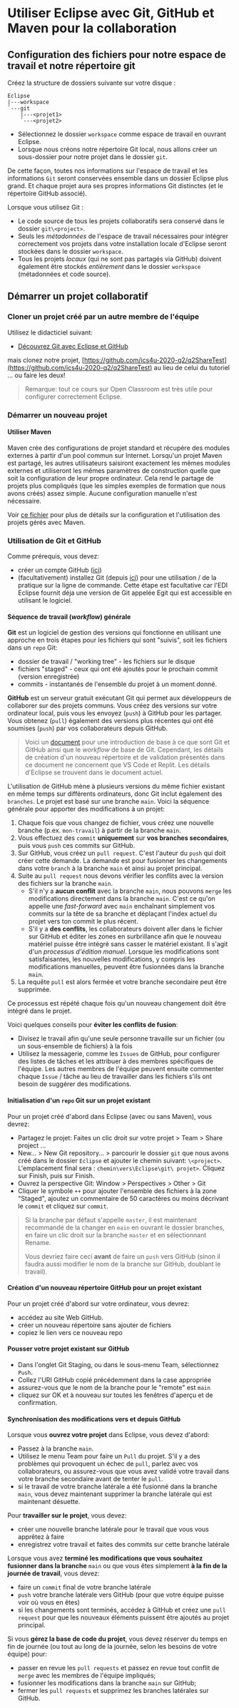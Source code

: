 # Utiliser Eclipse avec Git, GitHub et Maven pour la collaboration

## Configuration des fichiers pour notre espace de travail et notre répertoire git

Créez la structure de dossiers suivante sur votre disque :

    Eclipse
    |---workspace
    `---git
        |---<projet1>
        `---<projet2>

* Sélectionnez le dossier `workspace` comme espace de travail en ouvrant Eclipse.
* Lorsque nous créons notre répertoire Git local, nous allons créer un sous-dossier pour notre projet dans le dossier `git`.

De cette façon, toutes nos informations sur l'espace de travail et les informations `Git` seront conservées ensemble dans un dossier Eclipse plus grand. Et chaque projet aura ses propres informations Git distinctes (et le répertoire GitHub associé).

Lorsque vous utilisez Git :

* Le code source de tous les projets collaboratifs sera conservé dans le dossier `git\<project>`.
* Seuls les *métadonnées* de l'espace de travail nécessaires pour intégrer correctement vos projets dans votre installation locale d'Eclipse seront stockées dans le dossier `workspace`.
* Tous les projets *locaux* (qui ne sont pas partagés via GitHub) doivent également être stockés *entièrement* dans le dossier `workspace` (métadonnées et code source).

## Démarrer un projet collaboratif

### Cloner un projet créé par un autre membre de l'équipe

Utilisez le didacticiel suivant:

* [Découvrez Git avec Eclipse et GitHub](https://openclassrooms.com/fr/courses/6106191-installez-votre-environnement-de-developpement-java-avec-eclipse/6250106-decouvrez-git-avec-eclipse-et-github)

mais clonez notre projet, [https://github.com/ics4u-2020-q2/q2ShareTest](https://github.com/ics4u-2020-q2/q2ShareTest) au lieu de celui du tutoriel ... ou faire les deux!

> Remarque: tout ce cours sur Open Classroom est très utile pour configurer correctement Eclipse.

### Démarrer un nouveau projet

#### Utiliser Maven

Maven crée des configurations de projet standard et récupère des modules externes à partir d'un pool commun sur Internet. Lorsqu'un projet Maven est partagé, les autres utilisateurs saisiront exactement les mêmes modules externes et utiliseront les mêmes paramètres de construction quelle que soit la configuration de leur propre ordinateur. Cela rend le partage de projets plus compliqués (que les simples exemples de formation que nous avons créés) assez simple. Aucune configuration manuelle n'est nécessaire.

Voir [ce fichier](Maven.md) pour plus de détails sur la configuration et l'utilisation des projets gérés avec Maven.

### Utilisation de Git et GitHub

Comme prérequis, vous devez:

* créer un compte GitHub ([ici](https://github.com/))
* (facultativement) installez Git (depuis [ici](https://git-scm.com/)) pour une utilisation / de la pratique sur la ligne de commande. Cette étape est facultative car l'EDI Eclipse fournit déja une version de Git appelée Egit qui est accessible en utilisant le logiciel.

#### Séquence de travail (*workflow*) générale

**Git** est un logiciel de gestion des versions qui fonctionne en utilisant une approche en trois étapes pour les fichiers qui sont "suivis", soit les fichiers dans un `repo` Git:

* dossier de travail / "working tree" - les fichiers sur le disque
* fichiers "staged" - ceux qui ont été ajoutés pour le prochain commit (version enregistrée)
* commits - instantanés de l'ensemble du projet à un moment donné.

**GitHub** est un serveur gratuit exécutant Git qui permet aux développeurs de collaborer sur des projets communs. Vous créez des versions sur votre ordinateur local, puis vous les envoyez (`push`) à GitHub pour les partager. Vous obtenez (`pull`) également des versions plus récentes qui ont été soumises (`push`) par vos collaborateurs depuis GitHub.

> Voici un [document](https://docs.google.com/presentation/d/13a6JAOmkw2xVrOSTWRljl5lGee1CULhxCsGnqbU40f0/view) pour une introduction de base à ce que sont Git et GitHub ainsi que le *workflow* de base de Git. Cependant, les détails de création d'un nouveau répertoire et de validation présentés dans ce document ne concernent que VS Code et Replit.
> Les détails d'Eclipse se trouvent dans le document actuel.

L'utilisation de GitHub mène à plusieurs versions du même fichier existant en même temps sur différents ordinateurs, donc Git inclut également des `branches`. Le projet est basé sur une branche `main`. Voici la séquence générale pour apporter des modifications à un projet:

1. Chaque fois que vous changez de fichier, vous créez une nouvelle branche (p.ex. `mon-travail`) à partir de la branche `main`.
2. Vous effectuez des `commit` **uniquement** sur **vos branches secondaires**, puis vous `push` ces commits sur GitHub.
3. Sur GitHub, vous créez un `pull request`. C'est l'auteur du `push` qui doit créer cette demande. La demande est pour fusionner les changements dans votre `branch` à la branche `main` et ainsi au projet principal.
4. Suite au `pull request` nous devons vérifier les conflits avec la version des fichiers sur la branche `main`.
    * S'il n'y a **aucun conflit** avec la branche `main`, nous pouvons `merge` les modifications directement dans la branche `main`. C'est ce qu'on appelle une *fast-forward* avec `main` enchaînant simplement vos commits sur la tête de sa branche et déplaçant l'index actuel du projet vers ton commit le plus récent.
    * S'il y a **des conflits**, les collaborateurs doivent aller dans le fichier sur GitHub et éditer les zones en surbrillance afin que le nouveau matériel puisse être intégré sans casser le matériel existant. Il s'agit d'un *processus d'édition manuel*. Lorsque les modifications sont satisfaisantes, les nouvelles modifications, y compris les modifications manuelles, peuvent être fusionnées dans la branche `main`.
5. La requête `pull` est alors fermée et votre branche secondaire peut être supprimée.

Ce processus est répété chaque fois qu'un nouveau changement doit être intégré dans le projet.

Voici quelques conseils pour **éviter les conflits de fusion**:

* Divisez le travail afin qu'une seule personne travaille sur un fichier (ou un sous-ensemble de fichiers) à la fois
* Utilisez la messagerie, comme les `Issues` de GitHub, pour configurer des listes de tâches et les attribuer à des membres spécifiques de l'équipe. Les autres membres de l'équipe peuvent ensuite commenter chaque `Issue` / tâche au lieu de travailler dans les fichiers s'ils ont besoin de suggérer des modifications.

#### Initialisation d'un `repo` Git sur un projet existant

Pour un projet créé d'abord dans Eclipse (avec ou sans Maven), vous devrez:

* Partagez le projet: Faites un clic droit sur votre projet > Team > Share project ...
* New... > New Git repository... > parcourir le dossier `git` que nous avons créé dans le dossier `Eclipse` et ajouter le chemin suivant: `\<project>`. L'emplacement final sera : `chemin\vers\Eclipse\git\ projet>`. Cliquez sur Finish, puis sur Finish.
* Ouvrez la perspective Git: Window > Perspectives > Other > Git
* Cliquer le symbole `++` pour ajouter l'ensemble des fichiers à la zone "Staged", ajoutez un commentaire de 50 caractères ou moins décrivant le `commit` et cliquez sur `commit`.

> Si la branche par défaut s'appelle `master`, il est maintenant recommandé de la changer en `main` en ouvrant le dossier branches, en faire un clic droit sur la branche `master` et en sélectionnant Rename. <p> Vous devriez faire ceci **avant** de faire un `push` vers GitHub (sinon il faudra aussi modifier le nom de la branche sur GitHub, doublant le travail).

#### Création d'un nouveau répertoire GitHub pour un projet existant

Pour un projet créé d'abord sur votre ordinateur, vous devrez:

* accédez au site Web GitHub.
* créer un nouveau répertoire sans ajouter de fichiers
* copiez le lien vers ce nouveau repo

#### Pousser votre projet existant sur GitHub

* Dans l'onglet Git Staging, ou dans le sous-menu Team, sélectionnez `Push`.
* Collez l'URI GitHub copié précédemment dans la case appropriée
* assurez-vous que le nom de la branche pour le "remote" est `main`
* cliquez sur OK et à nouveau sur toutes les fenêtres d'aperçu et de confirmation.

#### Synchronisation des modifications vers et depuis GitHub

Lorsque vous **ouvrez votre projet** dans Eclipse, vous devez d'abord:

* Passez à la branche `main`.
* Utilisez le menu Team pour faire un `Pull` du projet. S'il y a des problèmes qui provoquent un échec de `pull`, parlez avec vos collaborateurs, ou assurez-vous que vous avez validé votre travail dans votre branche secondaire avant de tenter le `pull`.
* si le travail de votre branche latérale a été fusionné dans la branche `main`, vous devez maintenant supprimer la branche latérale qui est maintenant désuette.

Pour **travailler sur le projet**, vous devez:

* créer une nouvelle branche latérale pour le travail que vous vous apprêtez à faire
* enregistrez votre travail et faites des commits sur cette branche latérale

Lorsque vous avez **terminé les modifications que vous souhaitez fusionner dans la branche** `main` ou que vous êtes simplement **à la fin de la journée de travail**, vous devez:

* faire un `commit` final de votre branche latérale
* `push` votre branche latérale vers GitHub (pour que votre équipe puisse voir où vous en êtes)
* si les changements sont terminés, accédez à GitHub et créez une `pull request` pour que les nouveaux éléments puissent être ajoutés au projet principal.

Si vous **gérez la base de code du projet**, vous devez réserver du temps en fin de journée (ou tout au long de la journée, selon les besoins de votre équipe) pour:

* passer en revue les `pull requests` et passez en revue tout conflit de `merge` avec les membres de l'équipe impliqués;
* fusionner les modifications dans la branche `main` sur GitHub;
* fermer les `pull requests` et supprimez les branches latérales sur GitHub.
